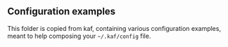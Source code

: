 ## Configuration examples

This folder is copied from kaf, containing various configuration examples, meant to help composing your `~/.kaf/config` file.
